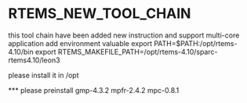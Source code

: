 # RTEMS_NEW_TOOL_CHAIN
this tool chain have been added new instruction and support multi-core application 
add environment valuable
export PATH=$PATH:/opt/rtems-4.10/bin
export RTEMS_MAKEFILE_PATH=/opt/rtems-4.10/sparc-rtems4.10/leon3

please install it in /opt

*** please preinstall gmp-4.3.2 mpfr-2.4.2 mpc-0.8.1
